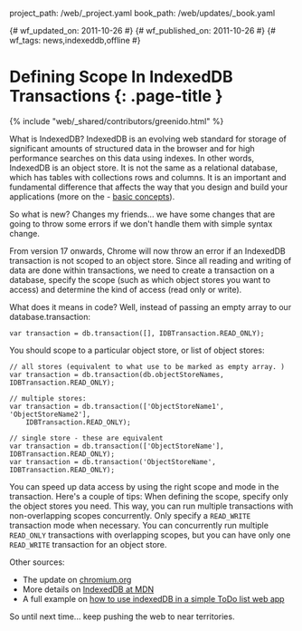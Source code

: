 project_path: /web/_project.yaml
book_path: /web/updates/_book.yaml

{# wf_updated_on: 2011-10-26 #}
{# wf_published_on: 2011-10-26 #}
{# wf_tags: news,indexeddb,offline #}

# Defining Scope In IndexedDB Transactions {: .page-title }

{% include "web/_shared/contributors/greenido.html" %}


What is IndexedDB?
IndexedDB is an evolving web standard for storage of significant amounts of structured data in the browser and for high performance searches on this data using indexes. In other words, IndexedDB is an object store. It is not the same as a relational database, which has tables with collections rows and columns. It is an important and fundamental difference that affects the way that you design and build your applications (more on the - <a href="https://developer.mozilla.org/en/IndexedDB/Basic_Concepts_Behind_IndexedDB#Database">basic concepts</a>).

So what is new?
Changes my friends... we have some changes that are going to throw some errors if we don't handle them with simple syntax change.

From version 17 onwards, Chrome  will now throw an error if an IndexedDB transaction is not scoped to an object store. Since all reading and writing of data are done within transactions, we need to create a transaction on a database, specify the scope (such as which object stores you want to access) and determine the kind of access (read only or write).

What does it means in code?
Well, instead of passing an empty array to our database.transaction:


    var transaction = db.transaction([], IDBTransaction.READ_ONLY);
    

You should scope to a particular object store, or list of object stores:


    // all stores (equivalent to what use to be marked as empty array. )
    var transaction = db.transaction(db.objectStoreNames, IDBTransaction.READ_ONLY);
    
    // multiple stores:
    var transaction = db.transaction(['ObjectStoreName1', 'ObjectStoreName2'],
        IDBTransaction.READ_ONLY);
    
    // single store - these are equivalent
    var transaction = db.transaction(['ObjectStoreName'], IDBTransaction.READ_ONLY);
    var transaction = db.transaction('ObjectStoreName', IDBTransaction.READ_ONLY);
    

You can speed up data access by using the right scope and mode in the transaction. Here's a couple of tips:
When defining the scope, specify only the object stores you need. This way, you can run multiple transactions with non-overlapping scopes concurrently.
Only specify a `READ_WRITE` transaction mode when necessary. You can concurrently run multiple `READ_ONLY` transactions with overlapping scopes, but you can have only one `READ_WRITE` transaction for an object store.


Other sources:

* The update on <a href="//goo.gl/LSuLF">chromium.org<a/>
* More details on <a href="https://developer.mozilla.org/en/IndexedDB">IndexedDB at MDN</a>
* A full example on <a href="http://www.html5rocks.com/en/tutorials/indexeddb/todo/">how to use indexedDB in a simple ToDo list web app</a>

So until next time... keep pushing the web to near territories.


